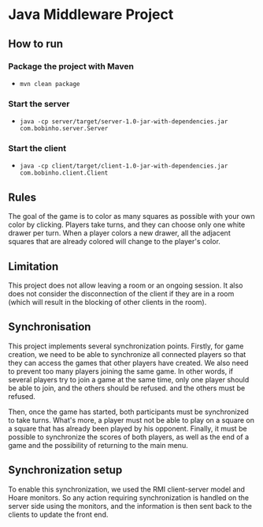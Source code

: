 # Java Middleware Project

## How to run

### Package the project with Maven
- `mvn clean package`

### Start the server
- `java -cp server/target/server-1.0-jar-with-dependencies.jar com.bobinho.server.Server`

### Start the client
- `java -cp client/target/client-1.0-jar-with-dependencies.jar com.bobinho.client.Client`

## Rules

The goal of the game is to color as many squares as possible with your own color by clicking. Players take turns, and they can choose only one white drawer per turn. When a player colors a new drawer, all the adjacent squares that are already colored will change to the player's color.

## Limitation

This project does not allow leaving a room or an ongoing session. It also does not consider the disconnection of the client if they are in a room (which will result in the blocking of other clients in the room).

## Synchronisation

This project implements several synchronization points.
Firstly, for game creation, we need to be able to synchronize all connected players so that they can access the games that other players have created.
We also need to prevent too many players joining the same game. In other words, if several players try to join a game at the same time, only one player should be able to join, and the others should be refused.
and the others must be refused.

Then, once the game has started, both participants must be synchronized to take turns. What's more, a player must not be able to play on a square on a square that has already been played by his opponent.
Finally, it must be possible to synchronize the scores of both players, as well as the end of a game and the possibility of returning to the main menu.

## Synchronization setup

To enable this synchronization, we used the RMI client-server model and Hoare monitors.
So any action requiring synchronization is handled on the server side using the monitors, and the information is then sent back to the clients to update the front end.